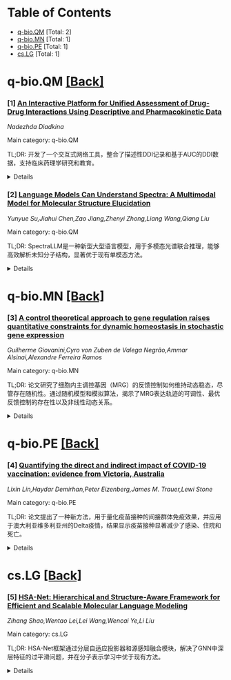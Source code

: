 <div id=toc></div>

# Table of Contents

- [q-bio.QM](#q-bio.QM) [Total: 2]
- [q-bio.MN](#q-bio.MN) [Total: 1]
- [q-bio.PE](#q-bio.PE) [Total: 1]
- [cs.LG](#cs.LG) [Total: 1]


<div id='q-bio.QM'></div>

# q-bio.QM [[Back]](#toc)

### [1] [An Interactive Platform for Unified Assessment of Drug-Drug Interactions Using Descriptive and Pharmacokinetic Data](https://arxiv.org/abs/2508.08351)
*Nadezhda Diadkina*

Main category: q-bio.QM

TL;DR: 开发了一个交互式网络工具，整合了描述性DDI记录和基于AUC的DDI数据，支持临床药理学研究和教育。


<details>
  <summary>Details</summary>
Motivation: 解决公共数据库中药物相互作用（DDI）信息缺乏药代动力学背景的问题。

Method: 整合DrugBank和PK-DDIP数据集，通过自然语言处理和手动验证提取数据，并使用多步骤名称统一方法。

Result: 统一了1,803个相互作用对，涵盖639种化合物，开发了一个基于Streamlit的交互平台。

Conclusion: 该工具为临床药理学和药物安全研究提供了支持，但不适用于临床决策。

Abstract: Drug-drug interactions (DDIs) are a major concern in polypharmacy. Public
databases often provide only qualitative descriptions without pharmacokinetic
context. We present an interactive web tool that integrates 191,541 descriptive
DDI records from DrugBank with 3,779 AUC-based interactions from the PK-DDIP
dataset, extracted from FDA-approved drug labeling (DailyMed) using natural
language processing and manual verification. Using multi-step name
harmonization (exact, fuzzy, synonym expansion, manual curation), 1,803
interaction pairs were unified across 639 overlapping compounds. The platform
is built with Streamlit and offers smart drug search, color-coded output, and
real-time response. It enables users to explore both descriptive and
pharmacokinetic data, supporting research and education in clinical
pharmacology and drug safety. This research prototype is not intended for
clinical decision-making.

</details>


### [2] [Language Models Can Understand Spectra: A Multimodal Model for Molecular Structure Elucidation](https://arxiv.org/abs/2508.08441)
*Yunyue Su,Jiahui Chen,Zao Jiang,Zhenyi Zhong,Liang Wang,Qiang Liu*

Main category: q-bio.QM

TL;DR: SpectraLLM是一种新型大型语言模型，用于多模态光谱联合推理，能够高效解析未知分子结构，显著优于现有单模态方法。


<details>
  <summary>Details</summary>
Motivation: 现有结构解析方法依赖先验数据库或专家知识，成本高且难以处理未知结构。

Method: SpectraLLM通过将连续和离散光谱模态整合到共享语义空间，学习跨光谱的子结构模式，实现端到端结构解析。

Result: 在六个标准化化学数据集上表现优异，单谱推理和多模态推理均显著提升准确性。

Conclusion: SpectraLLM为结构解析提供了高效、鲁棒的新方法，尤其在多模态场景下表现突出。

Abstract: Structure elucidation is a fundamental technique for understanding the
microscopic composition of matter and is widely applied across various
disciplines in the natural sciences and engineering. However, existing methods
often rely heavily on prior databases or known structural information, making
it difficult to resolve unknown structures. In addition, complex structures
typically require the joint analysis of multiple spectroscopic modalities. This
process heavily depends on expert domain knowledge and is often accompanied by
high costs in terms of both time and instrumentation. To address these
challenges, we propose SpectraLLM, the first large language model designed to
support multi-modal spectroscopic joint reasoning. SpectraLLM is capable of
processing either single or multiple spectroscopic inputs and performing
end-to-end structure elucidation. By integrating continuous and discrete
spectroscopic modalities into a shared semantic space, SpectraLLM learns to
uncover substructural patterns that are consistent and complementary across
spectra, enabling precise molecular structure elucidation. We pretrain and
fine-tune SpectraLLM in the domain of small molecules, and evaluate it on six
standardized, publicly available chemical datasets. The model achieves
state-of-the-art performance, significantly outperforming existing approaches
trained on single modalities. Notably, SpectraLLM demonstrates strong
robustness and generalization even for single-spectrum inference, while its
multi-modal reasoning capability further improves the accuracy of structural
prediction.

</details>


<div id='q-bio.MN'></div>

# q-bio.MN [[Back]](#toc)

### [3] [A control theoretical approach to gene regulation raises quantitative constraints for dynamic homeostasis in stochastic gene expression](https://arxiv.org/abs/2508.09038)
*Guilherme Giovanini,Cyro von Zuben de Valega Negrão,Ammar Alsinai,Alexandre Ferreira Ramos*

Main category: q-bio.MN

TL;DR: 论文研究了细胞内主调控基因（MRG）的反馈控制如何维持动态稳态，尽管存在随机性。通过随机模型和模拟算法，揭示了MRG表达轨迹的可调性、最优反馈控制的存在性以及非线性动态关系。


<details>
  <summary>Details</summary>
Motivation: 细胞内反应的随机性与细胞表型动态稳态之间的矛盾，促使研究MRG反馈控制的定量约束和机制。

Method: 将MRG表达建模为随机过程，下游基因作为条件传感器，结合随机模型解析解和SSA模拟算法。

Result: 发现MRG表达轨迹可调、存在最优反馈控制采样率、动态关系非线性，且MRG启动子ON状态概率动态受限。

Conclusion: 研究揭示了动态稳态的定量约束和非最优稳态机制，为基因网络调控治疗提供理论原型。

Abstract: Cell phenotype dynamic homeostasis contrasts with the inherent randomness of
intracellular reactions. Although feedback control of master regulatory genes
(MRG) is a key strategy for maintaining gene network expression ranges limited,
understanding the quantitative constraints and corresponding mechanisms
enabling such a dynamic stability under noise remains elusive. Here we model
MRG expression as a stochastic process and downstream genes as sensors which
response conditionally induce MRG activity. We show that at homeostatic regime:
i. the trajectories of the MRG expression levels can be adjusted towards
specific ranges using both the exact solutions of the stochastic model and the
exact stochastic simulation algorithm (SSA); ii. there exists a sampling rate
which optimizes the feedback control of the MRG activity, and non-optimal
controls resulting in alternative homeostatic dynamics; iii. the feedback
control of MRG activity leads to updates which intensities and time intervals
are non-linearly related; iv. the ON state probability of an MRG promoter has
dynamics confined within a narrow domain. Our results help to understand the
quantitative constraints underpinning dynamic homeostasis despite randomness,
the mechanisms underlying alternative, non-optimal, homeostatic regimes, and
may be useful for theoretically prototyping therapies aiming at gene networks
modulation.

</details>


<div id='q-bio.PE'></div>

# q-bio.PE [[Back]](#toc)

### [4] [Quantifying the direct and indirect impact of COVID-19 vaccination: evidence from Victoria, Australia](https://arxiv.org/abs/2508.08763)
*Lixin Lin,Haydar Demirhan,Peter Eizenberg,James M. Trauer,Lewi Stone*

Main category: q-bio.PE

TL;DR: 论文提出了一种新方法，用于量化疫苗接种的间接群体免疫效果，并应用于澳大利亚维多利亚州的Delta疫情，结果显示疫苗接种显著减少了感染、住院和死亡。


<details>
  <summary>Details</summary>
Motivation: 长期以来，研究人员难以量化疫苗接种在群体层面的间接效果，这阻碍了对疫苗接种项目有效性的评估。

Method: 开发了一种新方法，通过建模非疫苗接种的反事实情景，估计疫苗接种的间接效果。

Result: 在Delta疫情期间，疫苗接种间接避免了316,000例感染、33,500例住院和4,900例死亡，其中一半感染和四分之一住院及死亡归因于间接保护。

Conclusion: 疫苗接种的间接效果显著，且均匀接种可进一步减少25%的不良结果。

Abstract: Vaccines not only directly protect vaccinated individuals but also contribute
to protect the entire population via indirect herd-immunity benefits. However,
researchers have long struggled to quantify these indirect effects at the
population level, hindering assessment of vaccination program effectiveness. We
developed a new method to estimate these effects, thereby markedly improving
measures of the number of infections, hospitalizations, and deaths averted by
vaccination. Our population-based analysis of 6,440,000 residents of Victoria,
Australia reveal strong indirect effects during the Delta outbreak
(September-November 2021). By modelling a non-vaccination counterfactual, we
conservatively estimate 316,000 infections were averted (95\% BCI: 232k-406k),
as well as 33,500 hospitalizations (95\% BCI: 22.2k-46.2k), and 4,900 deaths
(95\% BCI: 2.9k-7.3k). These are 4.0, 7.5, and 8.0 times higher, respectively,
than observed. Half of the averted infections and around one-quarter of
hospitalizations and deaths were attributable to indirect protection.
Homogeneous vaccination across LGAs could have reduced outcomes by
approximately 25\%.

</details>


<div id='cs.LG'></div>

# cs.LG [[Back]](#toc)

### [5] [HSA-Net: Hierarchical and Structure-Aware Framework for Efficient and Scalable Molecular Language Modeling](https://arxiv.org/abs/2508.08334)
*Zihang Shao,Wentao Lei,Lei Wang,Wencai Ye,Li Liu*

Main category: cs.LG

TL;DR: HSA-Net框架通过分层自适应投影器和源感知融合模块，解决了GNN中深层特征的过平滑问题，并在分子表示学习中优于现有方法。


<details>
  <summary>Details</summary>
Motivation: GNN在深层网络中面临过平滑问题，现有方法无法有效处理深层和浅层特征的全局-局部权衡。

Method: 提出HSA-Net框架，包含分层自适应投影器（HAP）和源感知融合（SAF）模块，分别处理不同层次的特征并动态融合。

Result: 实验表明HSA-Net在定量和定性上均优于现有方法。

Conclusion: HSA-Net通过分层和结构感知设计，有效解决了分子表示学习中的全局-局部权衡问题。

Abstract: Molecular representation learning, a cornerstone for downstream tasks like
molecular captioning and molecular property prediction, heavily relies on Graph
Neural Networks (GNN). However, GNN suffers from the over-smoothing problem,
where node-level features collapse in deep GNN layers. While existing feature
projection methods with cross-attention have been introduced to mitigate this
issue, they still perform poorly in deep features. This motivated our
exploration of using Mamba as an alternative projector for its ability to
handle complex sequences. However, we observe that while Mamba excels at
preserving global topological information from deep layers, it neglects
fine-grained details in shallow layers. The capabilities of Mamba and
cross-attention exhibit a global-local trade-off. To resolve this critical
global-local trade-off, we propose Hierarchical and Structure-Aware Network
(HSA-Net), a novel framework with two modules that enables a hierarchical
feature projection and fusion. Firstly, a Hierarchical Adaptive Projector (HAP)
module is introduced to process features from different graph layers. It learns
to dynamically switch between a cross-attention projector for shallow layers
and a structure-aware Graph-Mamba projector for deep layers, producing
high-quality, multi-level features. Secondly, to adaptively merge these
multi-level features, we design a Source-Aware Fusion (SAF) module, which
flexibly selects fusion experts based on the characteristics of the aggregation
features, ensuring a precise and effective final representation fusion.
Extensive experiments demonstrate that our HSA-Net framework quantitatively and
qualitatively outperforms current state-of-the-art (SOTA) methods.

</details>
